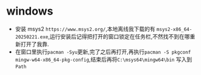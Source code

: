 # windows

- 安装 msys2 `https://www.msys2.org/`,本地离线我下载的有
  `msys2-x86_64-20250221.exe`,运行安装后记得把打开的窗口锁定在任务栏,不然找不到在哪重新打开了我靠.
- 在窗口里执行`pacman -Syu`更新,完了之后再打开,再执行`pacman -S pkgconf mingw-w64-x86_64-pkg-config`,结束后再将`C:\msys64\mingw64\bin` 写入到`Path`
